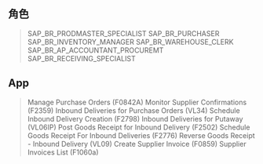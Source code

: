 ## 角色
> SAP_BR_PRODMASTER_SPECIALIST
> SAP_BR_PURCHASER
> SAP_BR_INVENTORY_MANAGER
> SAP_BR_WAREHOUSE_CLERK
> SAP_BR_AP_ACCOUNTANT_PROCUREMT
> SAP_BR_RECEIVING_SPECIALIST
## App
> Manage Purchase Orders (F0842A)
> Monitor Supplier Confirmations (F2359)
> Inbound Deliveries for Purchase Orders (VL34)
> Schedule Inbound Delivery Creation (F2798)
> Inbound Deliveries for Putaway (VL06IP)
> Post Goods Receipt for Inbound Delivery (F2502)
> Schedule Goods Receipt For Inbound Deliveries (F2776)
> Reverse Goods Receipt - Inbound Delivery (VL09)
> Create Supplier Invoice (F0859)
> Supplier Invoices List (F1060a)